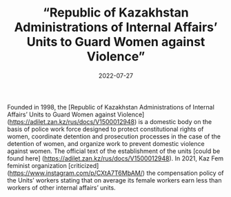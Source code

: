 ﻿---
countries: ["Kazakhstan"]
category: [“Government”]
tags: [“government”, “policy”, “gender based violence”]
dates: [1998-2022]
data_type: [“policy”, “archive”] 
title: [“Republic of Kazakhstan Administrations of Internal Affairs’ Units to Guard Women against Violence”]
date: [2022-07-27]
language: [“Russian”, “Kazakh”, “English”]
description: [The Republic of Kazakhstan Administrations of Internal Affairs’ Units to Guard Women against Violence is a domestic body on the basis of police work force designed to protect constitutional rights of women, coordinate detention and prosecution processes in the case of the detention of women, and organize work to prevent domestic violence against women. ]
---

Founded in 1998, the [Republic of Kazakhstan Administrations of Internal Affairs’ Units to Guard Women against Violence] (https://adilet.zan.kz/rus/docs/V1500012948) is a domestic body on the basis of police work force designed to protect constitutional rights of women, coordinate detention and prosecution processes in the case of the detention of women, and organize work to prevent domestic violence against women. The official text of the establishment of the units [could be found here] (https://adilet.zan.kz/rus/docs/V1500012948). In 2021, Kaz Fem feminist organization [criticized] (https://www.instagram.com/p/CXtA7T6MbAM/) the compensation policy of the Units’ workers stating that on average its female workers earn less than workers of other internal affairs’ units. 
